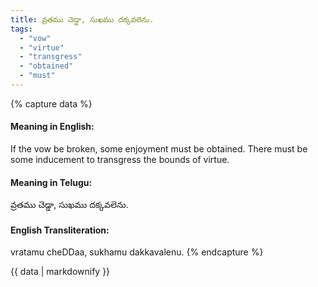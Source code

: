 ```yaml
---
title: వ్రతము చెడ్డా, సుఖము దక్కవలెను.
tags:
  - "vow"
  - "virtue"
  - "transgress"
  - "obtained"
  - "must"
---
```


{% capture data %}
#### Meaning in English:
If the vow be broken, some enjoyment must be obtained.
There must be some inducement to transgress the bounds of virtue.

#### Meaning in Telugu:
వ్రతము చెడ్డా, సుఖము దక్కవలెను.

#### English Transliteration:
vratamu cheDDaa, sukhamu dakkavalenu.
{% endcapture %}

<div class="notice">{{ data | markdownify }}</div>

